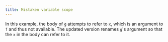 ```yaml
---
title: Mistaken variable scope
---
```


In this example, the body of `g` attempts to refer to `x`, which is an argument to `f` and thus not available. The updated version renames `g`'s argument so that the `x` in the body can refer to it.

